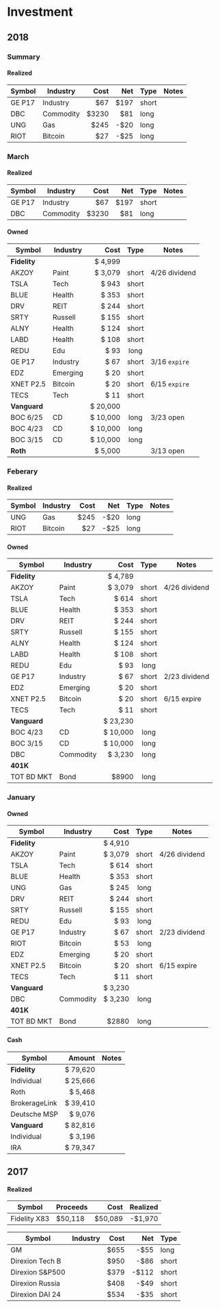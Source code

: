 # Investment

## 2018

### Summary

#### Realized

| Symbol | Industry  |  Cost |  Net | Type | Notes |
| ------ | --------- | ----: | ---: | ---- | ----- |
| GE P17 | Industry | $67  | $197 | short|     |
| DBC    | Commodity | $3230 |  $81 | long |       |
| UNG    | Gas | $245 | -$20 |  long |     |
| RIOT    | Bitcoin | $27  | -$25 |  long |     |

### March

#### Realized

| Symbol | Industry | Cost |  Net | Type |  Notes |
| ------ | -------- | ---: | ---: | ---- | ----- |
| GE P17 | Industry | $67  | $197 | short|     |
| DBC    | Commodity| $3230| $81  | long |     |

#### Owned

| Symbol       | Industry  |     Cost | Type  | Notes         |
| ------------ | --------- | -------: | :---: | ------------- |
| **Fidelity** |           |  $ 4,999 |       |               |
| AKZOY        | Paint     |  $ 3,079 | short | 4/26 dividend |
| TSLA         | Tech      | $ 943 | short |  |
| BLUE         | Health    |    $ 353 | short |               |
| DRV          | REIT      |    $ 244 | short |               |
| SRTY         | Russell   |    $ 155 | short |               |
| ALNY         | Health    |    $ 124 | short |               |
| LABD         | Health   |    $ 108 | short |               |
| REDU         | Edu       |    $  93 | long  |               |
| GE P17       | Industry  |    $  67 | short | 3/16 `expire` |
| EDZ          | Emerging  |    $  20 | short |               |
| XNET P2.5    | Bitcoin   |    $  20 | short | 6/15 `expire` |
| TECS         | Tech      |    $  11 | short |               |
| **Vanguard** |           | $ 20,000 |       |               |
| BOC 6/25     | CD        | $ 10,000 | long  | 3/23 open        |
| BOC 4/23     | CD        | $ 10,000 | long  |               |
| BOC 3/15     | CD        | $ 10,000 | long  |               |
| **Roth** |           | $ 5,000 |       |  3/13 open             |


### Feberary

#### Realized

| Symbol | Industry | Cost |  Net | Type |  Notes |
| ------ | -------- | ---: | ---: | ---- | ----- |
| UNG    | Gas | $245 | -$20 |  long |     |
| RIOT    | Bitcoin | $27  | -$25 |  long |     |

#### Owned

| Symbol       | Industry  |     Cost | Type  | Notes         |
| ------------ | --------- | -------: | :---: | ------------- |
| **Fidelity** |           | $ 4,789 |       |               |
| AKZOY        | Paint     |  $ 3,079 | short | 4/26 dividend |
| TSLA         | Tech      |    $ 614 | short |               |
| BLUE         | Health    |    $ 353 | short |               |
| DRV          | REIT      |    $ 244 | short |               |
| SRTY         | Russell   |    $ 155 | short |               |
| ALNY         | Health    |    $ 124 | short |               |
| LABD         | Health   |    $ 108 | short |               |
| REDU         | Edu       |    $  93 | long  |               |
| GE P17       | Industry  |    $  67 | short | 2/23 dividend |
| EDZ          | Emerging  |    $  20 | short |               |
| XNET P2.5    | Bitcoin   |    $  20 | short | 6/15 expire   |
| TECS         | Tech      |    $  11 | short |               |
| **Vanguard** |           | $ 23,230 |       |               |
| BOC 4/23     | CD        | $ 10,000 | long  |               |
| BOC 3/15     | CD        | $ 10,000 | long  |               |
| DBC          | Commodity |  $ 3,230 | long  |               |
| **401K**     |       |  |  |               |
| TOT BD MKT   | Bond      | $8900  | long |               |


### January
#### Owned

| Symbol       | Industry  |    Cost | Type  | Notes         |
| ------------ | --------- | ------: | :---: | ------------- |
| **Fidelity** |           | $ 4,910 |       |               |
| AKZOY        | Paint     | $ 3,079 | short | 4/26 dividend |
| TSLA         | Tech      |   $ 614 | short |               |
| BLUE         | Health    |   $ 353 | short |               |
| UNG          | Gas       |   $ 245 | long  |               |
| DRV          | REIT      |   $ 244 | short |               |
| SRTY         | Russell   |   $ 155 | short |               |
| REDU         | Edu       |   $  93 | long  |               |
| GE P17       | Industry  |   $  67 | short | 2/23 dividend |
| RIOT         | Bitcoin   |   $  53 | long  |               |
| EDZ          | Emerging  |   $  20 | short |               |
| XNET P2.5    | Bitcoin   |   $  20 | short | 6/15 expire   |
| TECS         | Tech      |   $  11 | short |               |
| **Vanguard** |           | $ 3,230 |       |               |
| DBC          | Commodity | $ 3,230 | long  |               |
| **401K**     |       |  |  |               |
| TOT BD MKT   | Bond      | $2880  | long |               |




#### Cash

| Symbol        |   Amount | Notes |
| ------------- | -------: | ----- |
| **Fidelity**  | $ 79,620 |       |
| Individual    | $ 25,666 |       |
| Roth          |  $ 5,468 |       |
| BrokerageLink | $ 39,410 |       |
| Deutsche MSP  |  $ 9,076 |       |
| **Vanguard**  | $ 82,816 |       |
| Individual    |  $ 3,196 |       |
| IRA           | $ 79,347 |       |

## 2017

#### Realized

| Symbol          | Proceeds | Cost    |  Realized |
| --------------- | -------- | ------: | --------: |
| Fidelity X83    | $50,118  | $50,089 |   -$1,970 |


| Symbol          | Industry | Cost |  Net | Type |
| --------------- | -------- | ---: | ---: | ---- |
| GM              |          | $655 | -$55 | long |
| Direxion Tech B |          | $950 | -$86 |short |
| Direxion S&P500 |          | $379 |-$112 |short |
| Direxion Russia |          | $408 | -$49 |short |
| Direxion DAI 24 |          | $534 | -$35 |short |

